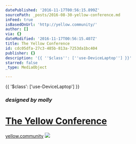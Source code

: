 ```yaml
---
datePublished: '2016-11-17T00:56:15.899Z'
sourcePath: _posts/2016-08-30-yellow-conference.md
inFeed: true
isBasedOnUrl: 'http://yellow.community/'
author: []
via: {}
dateModified: '2016-11-17T00:56:15.407Z'
title: The Yellow Conference
id: cdc05dfa-27c3-485b-813a-7253da1bc404
publisher: {}
description: '{{ ''$class'': [''use-DeviceLaptop''] }}'
starred: false
_type: MediaObject

---
```

{{ '$class': \['use-DeviceLaptop'\] }}

### _designed by molly_

# [The Yellow Conference][0]

[yellow.community][1]
![](https://the-grid-user-content.s3-us-west-2.amazonaws.com/83358f6a-2e79-4338-8b6f-0cd040c593d8.png)

[0]: http://yellow.community/ "The Yellow Conference"
[1]: http://yellow.community/ "yellow.community"